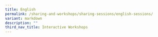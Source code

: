 ```yaml
---
title: English
permalink: /sharing-and-workshops/sharing-sessions/english-sessions/
variant: markdown
description: ""
third_nav_title: Interactive Workshops
---
```

